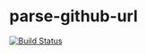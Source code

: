 # parse-github-url
[![Build Status](https://travis-ci.org/gaggle/parse-github-url.svg?branch=master)](https://travis-ci.org/gaggle/parse-github-url)
